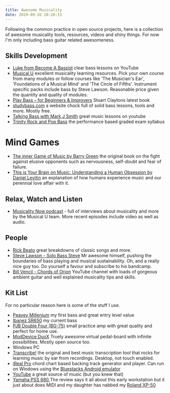 ```yaml
---
title: Awesome Musicality
date: 2019-09-26 20:20:13
---
```


Following the common practice in open source projects, here is a collection of awesome musicality tools, resources, videos and shiny things. For now I'm only including bass guitar related awesomeness.

## Skills Development

- [Luke from Become A Bassist](https://www.youtube.com/channel/UCxX8-X5XeOTSlXQZERNWrog) clear bass lessons on YouTube
- [Musical U](https://www.musical-u.com/) excellent musicality learning resources. Pick your own course from many modules or follow courses like 'The Musician's Ear', 'Foundations of a Musical Mind' and 'The Circle of Fifths'. Instrument specific packs include bass by Steve Lawson. Reasonable price given the quantity and quality of modules.
- [Play Bass – for Beginners & Improvers](https://www.basslinepublishing.com/product/play-bass-for-beginners-improvers/) Stuart Claytons latest book
- [studybass.com](http://www.studybass.com/) a website chock full of solid bass lessons, tools and more. Mostly free.
- [Talking Bass with Mark J Smith](https://www.youtube.com/channel/UCDfStxwji-22A_bvY280UIg) great music lessons on youtube
- [Trinity Rock and Pop Bass](https://www.trinityrock.com/instruments/bass) the performance based graded exam syllabus

# Mind Games

- [The inner Game of Music by Barry Green](https://www.amazon.co.uk/Inner-Game-Music-Timothy-Gallwey/dp/1447291727/ref=sr_1_1?keywords=the+inner+game+of+music&qid=1569585679&s=gateway&sr=8-1) the original book on the fight against elusive opponents such as nervousness, self-doubt and fear of failure.
- [This is Your Brain on Music: Understanding a Human Obsession by Daniel Levitin](https://www.amazon.co.uk/dp/B07PPD6989/ref=pe_385721_48724741_TE_M1DP) an explanation of how humans experience music and our perennial love affair with it.

## Relax, Watch and Listen

- [Musicality Now podcast](https://www.musical-u.com/learn/topic/podcast/) - full of interviews about musicality and more by the Musical U team. More recent episodes include video as well as audio.

## People

- [Rick Beato](https://www.youtube.com/channel/UCJquYOG5EL82sKTfH9aMA9Q) great breakdowns of classic songs and more.
- [Steve Lawson - Solo Bass Steve](https://www.stevelawson.net/) Mr awesome himself, pushing the boundaries of bass playing and musical sustainability. Oh, and a really nice guy too. Do yourself a favour and subscribe to his bandcamp.
- [Bill Vencil - Chords of Orion](https://www.youtube.com/channel/UCx0irbDsRLjMvEXaW56cqlQ) YouTube channel with loads of gorgeous ambient guitar and well explained musicality tips and skills.

## Kit List

For no particular reason here is some of the stuff I use.

- [Peavey Millenium](https://peavey.com/products/index.cfm/item/670/118908/) my first bass and great entry level value
- [Ibanez SR650](https://www.ibanez.com/usa/products/detail/sr650_04.html) my current bass
- [PJB Double Four (BG-75)](http://pjbworld.com/cms/index.php/product_bg-75/) small  practice amp with great quality and perfect for home use.
- [ModDevice DuoX](https://www.moddevices.com/products/mod-duo-x) Truely awesome virtual pedal-board with infinite possibilities. Mostly open source too.
- Windows PC
- [Transcribe!](https://www.seventhstring.com/xscribe/overview.html) the original and best music transcription tool that rocks for learning music by ear from recordings. Desktop, not touch enabled.
- [iReal Pro](https://irealpro.com/) chord chart based backing track generator and player. Can run on Windows using the [Bluestacks Android emulator](https://www.bluestacks.com)
- [YouTube](https://www.youtube.com/) a great source of music (but you knew that)
- [Yamaha PSS 680 ](https://sonicstate.com/synth/yamaha_pss680/) The review says it all about this early workstation but it just about does MIDI and my daughter has nabbed my [Roland XP-50](https://en.wikipedia.org/wiki/Roland_XP-50)
